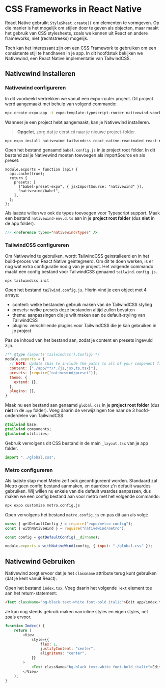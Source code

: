 # CSS Frameworks in React Native

React Native gebruikt `StyleSheet.create()` om elementen te vormgeven. Op die manier is het mogelijk om stijlen door te geven als objecten, maar maakt het gebruik van CSS stylesheets, zoals we kennen uit React en andere frameworks, niet (rechtstreeks) mogelijk.

Toch kan het interessant zijn om een CSS Framework te gebruiken om een consistente stijl te handhaven in je app. In dit hoofdstuk bekijken we Nativewind, een React Native implementatie van TailwindCSS.

## Nativewind Installeren

### Nativewind configureren

In dit voorbeeld vertrekken we vanuit een expo-router project. Dit project werd aangemaakt met behulp van volgend commando:

```bash
npx create-expo-app -t expo-template-typescript-router nativewind-voorbeeld
```

Wanneer je een project hebt aangemaakt, kan je Nativewind installeren.

> **Opgelet**, zorg dat je eerst `cd` naar je nieuwe project-folder.

```bash
npx expo install nativewind tailwindcss react-native-reanimated react-native-safe-area-context
```

Open het bestand genaamd `babel.config.js` in je project root folder. In dit bestand zal je Nativewind moeten toevoegen als importSource en als preset:

```
module.exports = function (api) {
  api.cache(true);
  return {
    presets: [
      ["babel-preset-expo", { jsxImportSource: "nativewind" }],
      "nativewind/babel",
    ],
  };
};
```

Als laatste willen we ook de types toevoegen voor Typescript support. Maak een bestand `nativewind-env.d.ts` aan in je **project root folder** (dus **niet** in de app folder).

```javascript
/// <reference types="nativewind/types" />
```

### TailwindCSS configureren

Om Nativewind te gebruiken, wordt TailwindCSS geinstalleerd en in het build-proces van React Native geintegreerd. Om dit te doen werken, is er nog wat extra configuratie nodig van je project. Het volgende commando maakt een config bestand voor TailwindCSS genaamd `tailwind.config.js`.

```bash
npx tailwindcss init
```

Open het bestand `tailwind.config.js`. Hierin vind je een object met 4 arrays:

- content: welke bestanden gebruik maken van de TailwindCSS styling
- presets: welke presets deze bestanden altijd zullen bevatten
- theme: aanpassingen die je wilt maken aan de default-styling van TailwindCSS
- plugins: verschillende plugins voor TailwindCSS die je kan gebruiken in je project

Pas de inhoud van het bestand aan, zodat je content en presets ingevuld zijn.

```javascript
/** @type {import('tailwindcss').Config} */
module.exports = {
  // NOTE: Update this to include the paths to all of your component files.
  content: ["./app/**/*.{js,jsx,ts,tsx}"],
  presets: [require("nativewind/preset")],
  theme: {
    extend: {},
  },
  plugins: [],
}
```

Maak nu een bestand aan genaamd `global.css` in je **project root folder** (dus **niet** in de `app` folder). Voeg daarin de verwijzingen toe naar de 3 hoofd-onderdelen van TailwindCSS

```css
@tailwind base;
@tailwind components;
@tailwind utilities;
```

Gebruik vervolgens dit CSS bestand in de main `_layout.tsx` van je app folder.

```javascript
import "../global.css";
```

### Metro configureren

Als laatste stap moet Metro zelf ook geconfigureerd worden. Standaard zal Metro geen config bestand aanmaken, en daardoor z'n default waardes gebruiken. Wij willen nu enkele van die default waardes aanpassen, dus maken we een config bestand aan voor metro met het volgende commando:

```bash
npx expo customize metro.config.js
```

Open vervolgens het bestand `metro.config.js` en pas dit aan als volgt:

```javascript
const { getDefaultConfig } = require("expo/metro-config");
const { withNativeWind } = require("nativewind/metro");

const config = getDefaultConfig(__dirname);

module.exports = withNativeWind(config, { input: "./global.css" });
```

## Nativewind Gebruiken

Nativewind zorgt ervoor dat je het `classname` attribute terug kunt gebruiken (dat je kent vanuit React).

Open het bestand `index.tsx`. Voeg daarin het volgende `Text` element toe aan het return-statement:

```html
<Text className="bg-black text-white font-bold italic">Edit app/index.tsx to edit this screen.</Text>
```

Je kan nog steeds gebruik maken van inline styles en eigen styles, net zoals ervoor.

```javascript
function Index() {
    return (
        <View
            style={{
                flex: 1,
                justifyContent: "center",
                alignItems: "center",
            }}
        >
            <Text className="bg-black text-white font-bold italic">Edit app/index.tsx to edit this screen.</Text>
        </View>
    );
}
```
